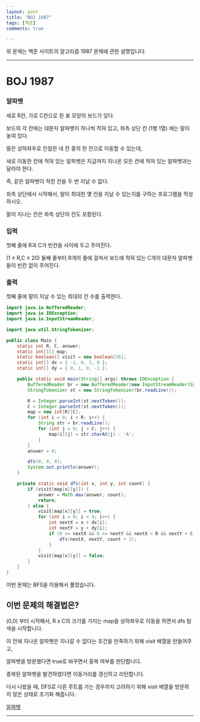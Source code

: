 ```yaml
---
layout: post
title: "BOJ 1987"
tags: [백준]
comments: true

---
```


위 문제는 백준 사이트의 알고리즘 1987 문제에 관한 설명입니다.<br>

---

# BOJ 1987
### 알파벳  

세로 R칸, 가로 C칸으로 된 표 모양의 보드가 있다. 

보드의 각 칸에는 대문자 알파벳이 하나씩 적혀 있고, 좌측 상단 칸 (1행 1열) 에는 말이 놓여 있다.

말은 상하좌우로 인접한 네 칸 중의 한 칸으로 이동할 수 있는데, 

새로 이동한 칸에 적혀 있는 알파벳은 지금까지 지나온 모든 칸에 적혀 있는 알파벳과는 달라야 한다. 

즉, 같은 알파벳이 적힌 칸을 두 번 지날 수 없다.

좌측 상단에서 시작해서, 말이 최대한 몇 칸을 지날 수 있는지를 구하는 프로그램을 작성하시오. 

말이 지나는 칸은 좌측 상단의 칸도 포함된다.

### 입력

첫째 줄에 R과 C가 빈칸을 사이에 두고 주어진다.

(1 ≤ R,C ≤ 20) 둘째 줄부터 R개의 줄에 걸쳐서 보드에 적혀 있는 C개의 대문자 알파벳들이 빈칸 없이 주어진다.

### 출력

첫째 줄에 말이 지날 수 있는 최대의 칸 수를 출력한다.

```java
import java.io.BufferedReader;
import java.io.IOException;
import java.io.InputStreamReader;

import java.util.StringTokenizer;

public class Main {
	static int R, C, answer;
	static int[][] map;
	static boolean[] visit = new boolean[26];
	static int[] dx = { -1, 0, 1, 0 };
	static int[] dy = { 0, 1, 0, -1 };

	public static void main(String[] args) throws IOException {
		BufferedReader br = new BufferedReader(new InputStreamReader(System.in));
		StringTokenizer st = new StringTokenizer(br.readLine());

		R = Integer.parseInt(st.nextToken());
		C = Integer.parseInt(st.nextToken());
		map = new int[R][C];
		for (int i = 0; i < R; i++) {
			String str = br.readLine();
			for (int j = 0; j < C; j++) {
				map[i][j] = str.charAt(j) - 'A';
			}
		}
		answer = 0;

		dfs(0, 0, 0);
		System.out.println(answer);
	}

	private static void dfs(int x, int y, int count) {
		if (visit[map[x][y]]) {
			answer = Math.max(answer, count);
			return;
		} else {
			visit[map[x][y]] = true;
			for (int i = 0; i < 4; i++) {
				int nextX = x + dx[i];
				int nextY = y + dy[i];
				if (0 <= nextX && 0 <= nextY && nextX < R && nextY < C) {
					dfs(nextX, nextY, count + 1);
				}
			}
			visit[map[x][y]] = false;
		}
	}
}
```

이번 문제는 BFS을 이용해서 풀었습니다.

## 이번 문제의 해결법은? 

(0,0) 부터 시작해서, R x C의 크기를 가지는 map을 상하좌우로 이동을 하면서 dfs 탐색을 시작합니다. 

이 전에 지나온 알파벳은 지나갈 수 없다는 조건을 만족하기 위해 visit 배열을 만들어주고, 

알파벳을 방문했다면 true로 바꾸면서 중복 여부를 판단합니다.

중복된 알파벳을 발견하였다면 이동거리를 갱신하고 리턴합니다.

다시 나왔을 때, DFS로 다른 루트를 가는 경우까지 고려하기 위해 visit 배열을 방문하지 않은 상태로 초기화 해줍니다.


<a href="https://www.acmicpc.net/problem/1987">알파벳</a>

---
